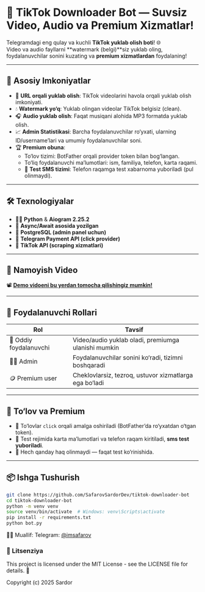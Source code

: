 # 🎵 TikTok Downloader Bot — Suvsiz Video, Audio va Premium Xizmatlar!

Telegramdagi eng qulay va kuchli **TikTok yuklab olish boti**! 🌐  
Video va audio fayllarni **watermark (belgi)**siz yuklab oling, foydalanuvchilar sonini kuzating va **premium xizmatlardan** foydalaning!

---

## 🚀 Asosiy Imkoniyatlar

- 🔗 **URL orqali yuklab olish**: TikTok videolarini havola orqali yuklab olish imkoniyati.
- 💧 **Watermark yo‘q**: Yuklab olingan videolar TikTok belgisiz (clean).
- 🎧 **Audio yuklab olish**: Faqat musiqani alohida MP3 formatda yuklab olish.
- 📈 **Admin Statistikasi**: Barcha foydalanuvchilar ro‘yxati, ularning ID/username’lari va umumiy foydalanuvchilar soni.
- 🏆 **Premium obuna**:
  - To‘lov tizimi: BotFather orqali provider token bilan bog‘langan.
  - To‘liq foydalanuvchi ma’lumotlari: ism, familiya, telefon, karta raqami.
  - 📩 **Test SMS tizimi**: Telefon raqamga test xabarnoma yuboriladi (pul olinmaydi).

---

## 🛠 Texnologiyalar

- 👨‍💻 **Python** & **Aiogram 2.25.2**
- 🧠 **Async/Await asosida yozilgan**
- 💾 **PostgreSQL (admin panel uchun)**
- 🔐 **Telegram Payment API (click provider)**
- 🔗 **TikTok API (scraping xizmatlari)**

---

## 🧪 Namoyish Video

📽️ **[Demo vidoeni bu yerdan tomocha qilishingiz mumkin!](info_video/info_video.gif)**  

---

## 👤 Foydalanuvchi Rollari

| Rol                 | Tavsif |
|---------------------|--------|
| 👥 Oddiy foydalanuvchi | Video/audio yuklab oladi, premiumga ulanishi mumkin |
| 👨‍💼 Admin             | Foydalanuvchilar sonini ko‘radi, tizimni boshqaradi |
| 🪙 Premium user      | Cheklovlarsiz, tezroq, ustuvor xizmatlarga ega bo‘ladi |

---

## 🧾 To‘lov va Premium

- 📲 To‘lovlar `click` orqali amalga oshiriladi (BotFather’da ro‘yxatdan o‘tgan token).
- 🧪 Test rejimida karta ma’lumotlari va telefon raqam kiritiladi, **sms test yuboriladi**.
- 🚫 Hech qanday haq olinmaydi — faqat test ko‘rinishida.

---

## 📦 Ishga Tushurish

```bash
git clone https://github.com/SafarovSardorDev/tiktok-downloader-bot
cd tiktok-downloader-bot
python -m venv venv
source venv/bin/activate  # Windows: venv\Scripts\activate
pip install -r requirements.txt
python bot.py
```

👨‍💻 Muallif:
Telegram: [@imsafarov](https://t.me/imsafarov)

### 📜 Litsenziya
This project is licensed under the MIT License - see the LICENSE file for details. 📝

Copyright (c) 2025 Sardor
